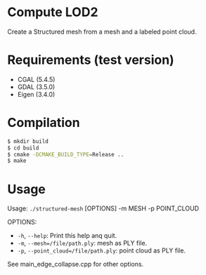 # Compute LOD2
Create a Structured mesh from a mesh and a labeled point cloud.

# Requirements (test version)
- CGAL (5.4.5)
- GDAL (3.5.0)
- Eigen (3.4.0)

# Compilation
```bash
$ mkdir build
$ cd build
$ cmake -DCMAKE_BUILD_TYPE=Release ..
$ make
```

# Usage
Usage: `./structured-mesh` [OPTIONS] -m MESH -p POINT_CLOUD

OPTIONS:
- `-h`, `--help`: Print this help anq quit.
- `-m`, `--mesh=/file/path.ply`: mesh as PLY file.
- `-p`, `--point_cloud=/file/path.ply`: point cloud as PLY file.

See main_edge_collapse.cpp for other options.